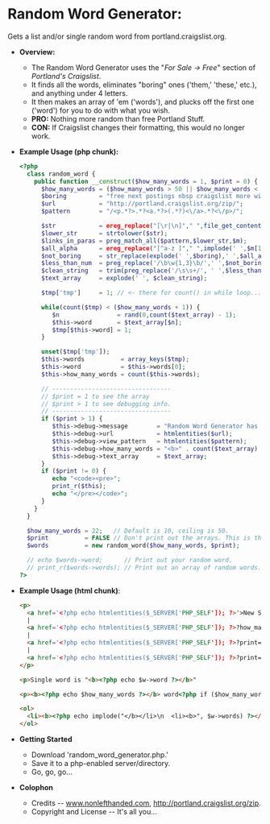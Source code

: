 # Random Word Generator: 

Gets a list and/or single random word from portland.craigslist.org.

* **Overview:**
  - The Random Word Generator uses the "*For Sale -> Free*" section of *Portland's Craigslist*. 
  - It finds all the words, eliminates "boring" ones ('them,' 'these,' etc.), and anything under 4 letters.
  - It then makes an array of 'em ('words'), and plucks off the first one ('word') for you to do with what you wish.
  - **PRO:** Nothing more random than free Portland Stuff.
  - **CON:** If Craigslist changes their formatting, this would no longer work.

* **Example Usage (php chunk):**
    ```php
    <?php
      class random_word {
        public function __construct($how_many_words = 1, $print = 0) {
          $how_many_words = ($how_many_words > 50 || $how_many_words < 0 || !intval($how_many_words)) ? 50 : intval($how_many_words) ;
          $boring         = "free next postings nbsp craigslist more with what that there them must their this also were some your have from when they these does ikea";
          $url            = "http://portland.craigslist.org/zip/";
          $pattern        = "/<p.*?>.*?<a.*?>(.*?)<\/a>.*?<\/p>/";

          $str            = ereg_replace("[\r|\n]"," ",file_get_contents($url)); // <- Turn page into one string...
          $lower_str      = strtolower($str);                                    // <- Lowercase string...
          $links_in_paras = preg_match_all($pattern,$lower_str,$m);              // <- Get links inside paragraphs from that string...
          $all_alpha      = ereg_replace("[^a-z ]"," ",implode(' ',$m[1]));      // <- Turn that array back to a string and remove all non-alpha chars...
          $not_boring     = str_replace(explode(' ',$boring),' ',$all_alpha);    // <- Remove words from the list of "boring" words...
          $less_than_num  = preg_replace('/\b\w{1,3}\b/',' ',$not_boring);       // <- Remove words of less than 4 chars...
          $clean_string   = trim(preg_replace('/\s\s+/', ' ',$less_than_num));   // <- Remove more than two spaces and trim the string...
          $text_array     = explode(' ', $clean_string);                         // <- Back to an array.

          $tmp['tmp']     = 1; // <- there for count() in while loop...

          while(count($tmp) < ($how_many_words + 1)) {
             $n                = rand(0,count($text_array) - 1);
             $this->word       = $text_array[$n];
             $tmp[$this->word] = 1;
          }

          unset($tmp['tmp']);
          $this->words          = array_keys($tmp);
          $this->word           = $this->words[0];
          $this->how_many_words = count($this->words);

          // ---------------------------------
          // $print = 1 to see the array
          // $print > 1 to see debugging info.
          // ---------------------------------
          if ($print > 1) {
             $this->debug->message        = "Random Word Generator has a ceiling of 50 words.";
             $this->debug->url            = htmlentities($url);
             $this->debug->view_pattern   = htmlentities($pattern);
             $this->debug->how_many_words = "<b>" . count($text_array) . "</b> words from <b><a href='" . $url . "' target='_blank'>" . $url . "</a></b>.";
             $this->debug->text_array     = $text_array;
          }
          if ($print != 0) {
             echo "<code><pre>";
             print_r($this);
             echo "</pre></code>";
          }
        }
      }

      $how_many_words = 22;   // Default is 10, ceiling is 50.
      $print          = FALSE // Don't print out the arrays. This is the default.
      $words          = new random_word($how_many_words, $print);

      // echo $words->word;      // Print out your random word.
      // print_r($words->words); // Print out an array of random words.
    ?>
    ```

* **Example Usage (html chunk)**:
    ```html
    <p>
      <a href='<?php echo htmlentities($_SERVER['PHP_SELF']); ?>'>New Set (Default:10, no debugging info)</a>
      |
      <a href='<?php echo htmlentities($_SERVER['PHP_SELF']); ?>?how_many_words=25'>New Set (25)</a>
      |
      <a href='<?php echo htmlentities($_SERVER['PHP_SELF']); ?>?print=1'>New Set (some debugging info)</a>
      |
      <a href='<?php echo htmlentities($_SERVER['PHP_SELF']); ?>?print=2'>New Set (more debugging info)</a>
    </p>
    
    <p>Single word is "<b><?php echo $w->word ?></b>"
    
    <p><b><?php echo $how_many_words ?></b> word<?php if ($how_many_words != 1) { ?>s<?php } ?>.</p>
    
    <ol>
      <li><b><?php echo implode("</b></li>\n  <li><b>", $w->words) ?></b></li>
    </ol>
    ```
* **Getting Started**
  - Download 'random_word_generator.php.'
  - Save it to a php-enabled server/directory.
  - Go, go, go...

* **Colophon**
  - Credits -- www.nonlefthanded.com, http://portland.craigslist.org/zip.
  - Copyright and License -- It's all you...